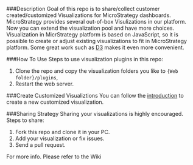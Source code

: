 ###Description
Goal of this repo is to share/collect customer created/customized Visualizations for MicroStrategy dashboards. MicroStrategy provides several out-of-box Visulizations in our platform. Now you can extend the visualization pool and have more choices. Visualization in MicrStrategy platform is based on JavaScript, so it is possible to create or adjust existing visualizations to fit in MicroStrategy platform. Some great work such as [D3](https://github.com/mbostock/d3) makes it even more convenient.

###How To Use
Steps to use visualization plugins in this repo:

1. Clone the repo and copy the visualization folders you like to `{Web folder}/plugins`,
2. Restart the web server.

###Create Customized Visualiztions 
You can follow the [introduction](https://lw.microstrategy.com/MSDZ/MSDL/10/docs/projects/VisSDK_All/Default.htm#topics/HTML5/Creating_an_HTML5_visualization.htm%3FTocPath%3DVisualization%2520SDK%7CHTML5%2520Visualizations%7C_____0) to create a new customized visualization.

###Sharing Strategy
Sharing your visualizations is highly encouraged.
Steps to share:

1. Fork this repo and clone it in your PC.
2. Add your visualization or fix issues.
3. Send a pull request.

For more info. Please refer to the Wiki
